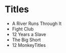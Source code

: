 # Titles

- A River Runs Through It
- Fight Club
- 12 Years a Slave
- The Big Short
- 12 MonkeyTitles
